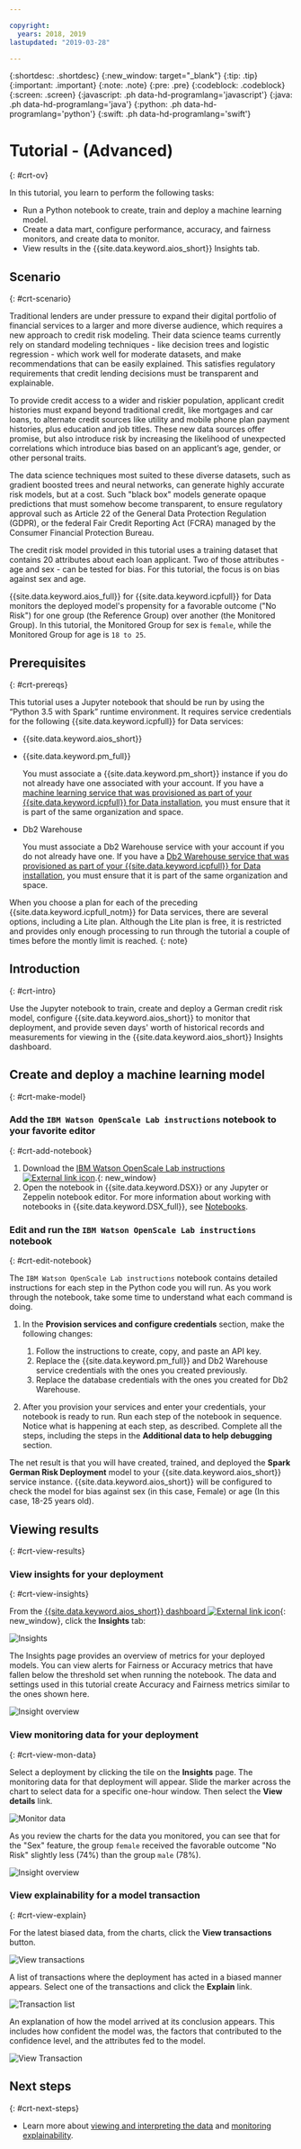 ```yaml
---

copyright:
  years: 2018, 2019
lastupdated: "2019-03-28"

---
```


{:shortdesc: .shortdesc}
{:new_window: target="_blank"}
{:tip: .tip}
{:important: .important}
{:note: .note}
{:pre: .pre}
{:codeblock: .codeblock}
{:screen: .screen}
{:javascript: .ph data-hd-programlang='javascript'}
{:java: .ph data-hd-programlang='java'}
{:python: .ph data-hd-programlang='python'}
{:swift: .ph data-hd-programlang='swift'}

# Tutorial - (Advanced)
{: #crt-ov}

In this tutorial, you learn to perform the following tasks:

- Run a Python notebook to create, train and deploy a machine learning model. 
- Create a data mart, configure performance, accuracy, and fairness monitors, and create data to monitor.
- View results in the {{site.data.keyword.aios_short}} Insights tab.

## Scenario
{: #crt-scenario}

Traditional lenders are under pressure to expand their digital portfolio of financial services to a larger and more diverse audience, which requires a new approach to credit risk modeling. Their data science teams currently rely on standard modeling techniques - like decision trees and logistic regression - which work well for moderate datasets, and make recommendations that can be easily explained. This satisfies regulatory requirements that credit lending decisions must be transparent and explainable.

To provide credit access to a wider and riskier population, applicant credit histories must expand beyond traditional credit, like mortgages and car loans, to alternate credit sources like utility and mobile phone plan payment histories, plus education and job titles. These new data sources offer promise, but also introduce risk by increasing the likelihood of unexpected correlations which introduce bias based on an applicant’s age, gender, or other personal traits.

The data science techniques most suited to these diverse datasets, such as gradient boosted trees and neural networks, can generate highly accurate risk models, but at a cost. Such "black box" models generate opaque predictions that must somehow become transparent, to ensure regulatory approval such as Article 22 of the General Data Protection Regulation (GDPR), or the federal Fair Credit Reporting Act (FCRA) managed by the Consumer Financial Protection Bureau.

The credit risk model provided in this tutorial uses a training dataset that contains 20 attributes about each loan applicant. Two of those attributes - age and sex - can be tested for bias. For this tutorial, the focus is on bias against sex and age.

{{site.data.keyword.aios_full}} for {{site.data.keyword.icpfull}} for Data monitors the deployed model's propensity for a favorable outcome ("No Risk") for one group (the Reference Group) over another (the Monitored Group). In this tutorial, the Monitored Group for sex is `female`, while the Monitored Group for age is `18 to 25`.

## Prerequisites
{: #crt-prereqs}

This tutorial uses a Jupyter notebook that should be run by using the “Python 3.5 with Spark” runtime environment. It requires service credentials for the following {{site.data.keyword.icpfull}} for Data services:

- {{site.data.keyword.aios_short}}

- {{site.data.keyword.pm_full}}

  You must associate a {{site.data.keyword.pm_short}} instance if you do not already have one associated with your account. If you have a [machine learning service that was provisioned as part of your {{site.data.keyword.icpfull}} for Data installation](ai-openscale-icp?topic=ai-openscale-icp-inst-install-icp#inst-wml), you must ensure that it is part of the same organization and space. 
  
- Db2 Warehouse
  
  You must associate a Db2 Warehouse service with your account if you do not already have one. If you have a [Db2 Warehouse service that was provisioned as part of your {{site.data.keyword.icpfull}} for Data installation](ai-openscale-icp?topic=ai-openscale-icp-inst-install-icp#inst-db2), you must ensure that it is part of the same organization and space.

When you choose a plan for each of the preceding {{site.data.keyword.icpfull_notm}} for Data services, there are several options, including a Lite plan. Although the Lite plan is free, it is restricted and provides only enough processing to run through the tutorial a couple of times before the montly limit is reached.
{: note}

## Introduction
{: #crt-intro}

Use the Jupyter notebook to train, create and deploy a German credit risk model, configure {{site.data.keyword.aios_short}} to monitor that deployment, and provide seven days' worth of historical records and measurements for viewing in the {{site.data.keyword.aios_short}} Insights dashboard.

## Create and deploy a machine learning model
{: #crt-make-model}

### Add the `IBM Watson OpenScale Lab instructions` notebook to your favorite editor
{: #crt-add-notebook}

1. Download the [IBM Watson OpenScale Lab instructions ![External link icon](../../icons/launch-glyph.svg "External link icon")](https://github.com/emartensibm/german-credit/blob/master/german_credit_lab.ipynb).{: new_window}
2. Open the notebook in {{site.data.keyword.DSX}} or any Jupyter or Zeppelin notebook editor. For more information about working with notebooks in {{site.data.keyword.DSX_full}}, see [Notebooks](https://docs-icpdata.mybluemix.net/docs/content/SSQNUZ_current/com.ibm.icpdata.doc/dsx/notebooks-parent.html).

### Edit and run the `IBM Watson OpenScale Lab instructions` notebook
{: #crt-edit-notebook}

The `IBM Watson OpenScale Lab instructions` notebook contains detailed instructions for each step in the Python code you will run. As you work through the notebook, take some time to understand what each command is doing.

1. In the **Provision services and configure credentials** section, make the following changes:
    1. Follow the instructions to create, copy, and paste an API key.
    2. Replace the {{site.data.keyword.pm_full}} and Db2 Warehouse service credentials with the ones you created previously.
    3. Replace the database credentials with the ones you created for Db2 Warehouse.

2. After you provision your services and enter your credentials, your notebook is ready to run. Run each step of the notebook in sequence. Notice what is happening at each step, as described. Complete all the steps, including the steps in the **Additional data to help debugging** section.

The net result is that you will have created, trained, and deployed the **Spark German Risk Deployment** model to your {{site.data.keyword.aios_short}} service instance. {{site.data.keyword.aios_short}} will be configured to check the model for bias against sex (in this case, Female) or age (In this case, 18-25 years old).

## Viewing results
{: #crt-view-results}

### View insights for your deployment
{: #crt-view-insights}

From the [{{site.data.keyword.aios_short}} dashboard ![External link icon](../../icons/launch-glyph.svg "External link icon")](https://aiopenscale.cloud.ibm.com/aiopenscale/){: new_window}, click the **Insights** tab:

  ![Insights](images/insight-dash-tab.png)

The Insights page provides an overview of metrics for your deployed models. You can view alerts for Fairness or Accuracy metrics that have fallen below the threshold set when running the notebook. The data and settings used in this tutorial create Accuracy and Fairness metrics similar to the ones shown here.

  ![Insight overview](images/insight-overview-adv-tutorial-2.png)

### View monitoring data for your deployment
{: #crt-view-mon-data}

Select a deployment by clicking the tile on the **Insights** page. The monitoring data for that deployment will appear. Slide the marker across the chart to select data for a specific one-hour window. Then select the **View details** link.

  ![Monitor data](images/insight-monitor-data2.png)

As you review the charts for the data you monitored, you can see that for the "Sex" feature, the group `female` received the favorable outcome "No Risk" slightly less (74%) than the group `male` (78%).

  ![Insight overview](images/insight-review-charts2.png)

### View explainability for a model transaction
{: #crt-view-explain}

For the latest biased data, from the charts, click the **View transactions** button.

  ![View transactions](images/view_transactions.png)

  A list of transactions where the deployment has acted in a biased manner appears. Select one of the transactions and click the **Explain** link.

  ![Transaction list](images/transaction_list_cr.png)

An explanation of how the model arrived at its conclusion appears. This includes how confident the model was, the factors that contributed to the confidence level, and the attributes fed to the model.

  ![View Transaction](images/view_transaction_cr.png)

## Next steps
{: #crt-next-steps}

- Learn more about [viewing and interpreting the data](/docs/services/ai-openscale-icp?topic=ai-openscale-icp-itc-timechart) and [monitoring explainability](/docs/services/ai-openscale-icp?topic=ai-openscale-icp-ie-ov).
